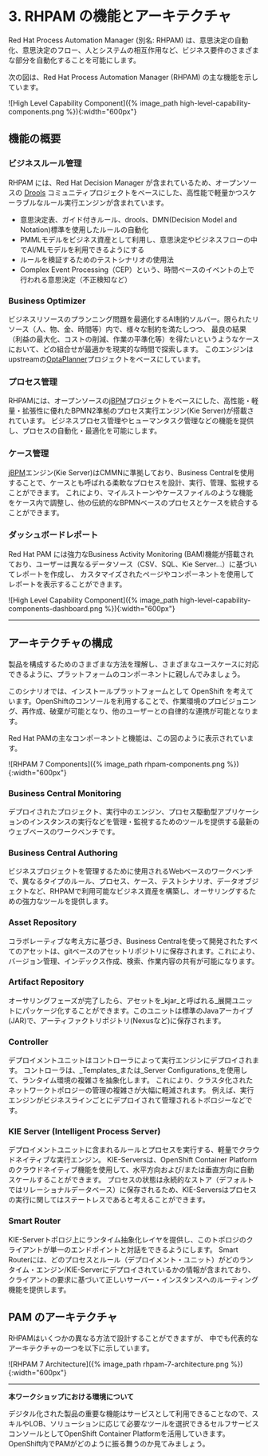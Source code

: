 # 3. RHPAM の機能とアーキテクチャ

<!-- Red Hat Process Automation Manager (a.k.a. RHPAM ) enables you to automate different pieces of your business requirements like automating the decision making, the flow of the decision making, the interaction between the people and systems. -->

Red Hat Process Automation Manager (別名: RHPAM) は、意思決定の自動化、意思決定のフロー、人とシステムの相互作用など、ビジネス要件のさまざまな部分を自動化することを可能にします。

<!-- The following diagram depicts the main capabilities of Red Hat Process Automation Platform (RHPAM). -->
次の図は、Red Hat Process Automation Manager (RHPAM) の主な機能を示しています。

![High Level Capability Component]({% image_path high-level-capability-components.png %}){:width="600px"}
<!-- <div align="center"> <img src=./images/high-level-capability-components.png width="600px"> </div> -->

## 機能の概要

### ビジネスルール管理
<!-- RHPAM includes all the benefits of Red Hat Decision Manager, therefore, it contains a high-performant, lightweight and scalable rules execution engine based on the open-source [Drools](http://www.drools.org) community project. This being said, PAM allows: -->
RHPAM には、Red Hat Decision Manager が含まれているため、オープンソースの [Drools](http://www.drools.org) コミュニティプロジェクトをベースにした、高性能で軽量かつスケーラブルなルール実行エンジンが含まれています。

<!--
- Automating rules using decision tables, guided rules, drools, and the DMN (Decision Model and Notation) standard;
- Using PMML models as business assets, allowing the usage of AI/ML models within decision making and business flows;
- Usage of test scenario to validate the rules;
- Complex Event Processing, decision made on top of time-based events (i.e. fraud detection);
-->

- 意思決定表、ガイド付きルール、drools、DMN(Decision Model and Notation)標準を使用したルールの自動化
- PMMLモデルをビジネス資産として利用し、意思決定やビジネスフローの中でAI/MLモデルを利用できるようにする
- ルールを検証するためのテストシナリオの使用法
- Complex Event Processing（CEP）という、時間ベースのイベントの上で行われる意思決定（不正検知など）

### Business Optimizer
<!-- An AI Constraint Satisfaction Solver that optimizes business resource planning use cases such as vehicle routing, employee rostering and conference scheduling. The platform optimizes the goal of a problem based on limited resources under specific constraints. The engine is based on the upstream [OptaPlanner](http://www.optaplanner.org) project. -->

ビジネスリソースのプランニング問題を最適化するAI制約ソルバー。限られたリソース（人、物、金、時間等）内で、様々な制約を満たしつつ、
最良の結果（利益の最大化、コストの削減、作業の平準化等）を得たいというようなケースにおいて、どの組合せが最適かを現実的な時間で探索します。
このエンジンはupstreamの[OptaPlanner](http://www.optaplanner.org)プロジェクトをベースにしています。

### プロセス管理
<!-- RHPAM includes a high-performant, lightweight and scalable, BPMN2 compliant, process execution engine (Kie Server), which is based on the open-source [jBPM](http://www.jbpm.org) project. Provides functionality like business process management and human task management, to enable the automation and optimization of processes. -->

RHPAMには、オープンソースの[jBPM](http://www.jbpm.org)プロジェクトをベースにした、高性能・軽量・拡張性に優れたBPMN2準拠のプロセス実行エンジン(Kie Server)が搭載されています。
ビジネスプロセス管理やヒューマンタスク管理などの機能を提供し、プロセスの自動化・最適化を可能にします。

### ケース管理

<!-- The [jBPM](http://www.jbpm.org) engine (Kie Server) is CMMN compliant, and with Business Central, you can author, execute, manage and monitor flexible processes, also called, cases. With this, you can align capabilities like milestones and case files in your cases and integrate your cases with other tradicional BPMN based processes. -->

[jBPM](http://www.jbpm.org)エンジン(Kie Server)はCMMNに準拠しており、Business Centralを使用することで、ケースとも呼ばれる柔軟なプロセスを設計、実行、管理、監視することができます。
これにより、マイルストーンやケースファイルのような機能をケース内で調整し、他の伝統的なBPMNベースのプロセスとケースを統合することができます。

### ダッシュボードレポート

<!-- Red Hat PAM includes a powerfull Business Activity Monitoring (BAM) capability that allows users to build reports based on different data sources (CSV, SQL, Kie Server…), and show them using customized pages and components.  -->

Red Hat PAM には強力なBusiness Activity Monitoring (BAM)機能が搭載されており、ユーザーは異なるデータソース（CSV、SQL、Kie Server...）に基づいてレポートを作成し、
カスタマイズされたページやコンポーネントを使用してレポートを表示することができます。

![High Level Capability Component]({% image_path high-level-capability-components-dashboard.png %}){:width="600px"}

---

## アーキテクチャの構成

<!--
Let's get familiar with the platform components so that we can understand the different ways to configure the product and be able to support different use cases.

In this scenario, we are considering OpenShift as the installation platform. The OpenShift self-service console will allow you to provision, recreate, destroy your working environment and be autonomous from other users.

Red Hat PAM main components and capabilities are displayed in this diagram:
 -->

製品を構成するためのさまざまな方法を理解し、さまざまなユースケースに対応できるように、プラットフォームのコンポーネントに親しんでみましょう。

このシナリオでは、インストールプラットフォームとして OpenShift を考えています。OpenShiftのコンソールを利用することで、作業環境のプロビジョニング、再作成、破棄が可能となり、他のユーザーとの自律的な連携が可能となります。

Red Hat PAMの主なコンポーネントと機能は、この図のように表示されています。

![RHPAM 7 Components]({% image_path rhpam-components.png %}){:width="600px"}

### Business Central Monitoring
<!-- A modern web-based workbench that provides user the tooling to manage and monitor deployed projects, running engines, running instances of process-driven applications and more. -->

デプロイされたプロジェクト、実行中のエンジン、プロセス駆動型アプリケーションのインスタンスの実行などを管理・監視するためのツールを提供する最新のウェブベースのワークベンチです。

### Business Central Authoring
<!-- A web-based workbench used to manage business projects as well as providing powerful tools to build and author the business assets available in RHPAM, like different types of rules, processes, cases, test scenarios, data objects, etc. -->

ビジネスプロジェクトを管理するために使用されるWebベースのワークベンチで、異なるタイプのルール、プロセス、ケース、テストシナリオ、データオブジェクトなど、RHPAMで利用可能なビジネス資産を構築し、オーサリングするための強力なツールを提供します。

### Asset Repository
<!-- Based on a collaborative line-of-thought, all of the assets developed using Business Central are stored in a git-based asset repository. This allows you to version, index, search and share your work with the rest of your team. -->

コラボレーティブな考え方に基づき、Business Centralを使って開発されたすべてのアセットは、gitベースのアセットリポジトリに保存されます。これにより、バージョン管理、インデックス作成、検索、作業内容の共有が可能になります。

### Artifact Repository
<!-- Once you have completed the authoring phase and you are satisfied with the work, you can package your assets into a _Deployment Unit_ known as a _kjar_. This unit is a standard Java Archive (JAR) and will be stored in the artifact repository (i.e. Nexus, etc... ).-->

オーサリングフェーズが完了したら、アセットを_kjar_と呼ばれる_展開ユニットにパッケージ化することができます。このユニットは標準のJavaアーカイブ(JAR)で、アーティファクトリポジトリ(Nexusなど)に保存されます。

### Controller
<!-- The deployment units are deployed to the Execution Engine by the Controller. The Controller abstracts the complexity of the runtime environment through the use of so called _Templates_, or _Server Configurations_. This greatly reduces the complexity of managing clustered and/or heterogeneous topologies, for example topologies in which Execution Engines are deployed and managed per line of business. -->

デプロイメントユニットはコントローラによって実行エンジンにデプロイされます。
コントローラは、_Templates_または_Server Configurations_を使用して、ランタイム環境の複雑さを抽象化します。
これにより、クラスタ化されたネットワークトポロジーの管理の複雑さが大幅に軽減されます。
例えば、実行エンジンがビジネスラインごとにデプロイされて管理されるトポロジーなどです。

### KIE Server (Intelligent Process Server)
<!-- The lightweight, cloud-native, execution engine that runs the rules and processes contained in the deployment unit. KIE-Servers can be scaled horizontally and/or vertically in an automated fashion using the cloud native capabilities of OpenShift Container Platform. Since the state of the processes is stored in a persistent store (by default a relational database) you can consider the KIE-Servers to be stateless when it comes to process execution. -->

デプロイメントユニットに含まれるルールとプロセスを実行する、軽量でクラウドネイティブな実行エンジン。
KIE-Serversは、OpenShift Container Platformのクラウドネイティブ機能を使用して、水平方向および/または垂直方向に自動スケールすることができます。
プロセスの状態は永続的なストア（デフォルトではリレーショナルデータベース）に保存されるため、KIE-Serversはプロセスの実行に関してはステートレスであると考えることができます。

### Smart Router
<!-- Provides a runtime abstraction layer over the KIE-Server topology, allowing clients of this topology to interact with a single endpoint. Smart Router contains the information of which processes and rules (deployment units) are deployed on which runtime engine/KIE-Server, and provides routing functionality to the correct server instance based on the client request. In a classical enterprise environment where you have multiple instances running and different nodes, starting and shutting down in an elastic way, the complexity of tracking these changes in order to correctly load-balance the requests is the responsibility of the Smart Router. -->

KIE-Serverトポロジ上にランタイム抽象化レイヤを提供し、このトポロジのクライアントが単一のエンドポイントと対話をできるようにします。
Smart Routerには、どのプロセスとルール（デプロイメント・ユニット）がどのランタイム・エンジン/KIE-Serverにデプロイされているかの情報が含まれており、
クライアントの要求に基づいて正しいサーバー・インスタンスへのルーティング機能を提供します。

## PAM のアーキテクチャ
<!-- RHPAM can be architected in some different ways, this is a represention of one of the possible architectures: -->
RHPAMはいくつかの異なる方法で設計することができますが、
中でも代表的なアーキテクチャの一つを以下に示しています。

![RHPAM 7 Architecture]({% image_path rhpam-7-architecture.png %}){:width="600px"}

----

**本ワークショップにおける環境について**

<!-- Because a critical capability of a digitally enabled product is to be available as a service, we are going to leverage  OpenShift Container Platform as a self-service console where you can choose the different tools needed depending on your skills, LOB and solution. Let's see how PAM behaves within OpenShift. -->

デジタル化された製品の重要な機能はサービスとして利用できることなので、スキルやLOB、ソリューションに応じて必要なツールを選択できるセルフサービスコンソールとしてOpenShift Container Platformを活用していきます。
OpenShift内でPAMがどのように振る舞うのか見てみましょう。
